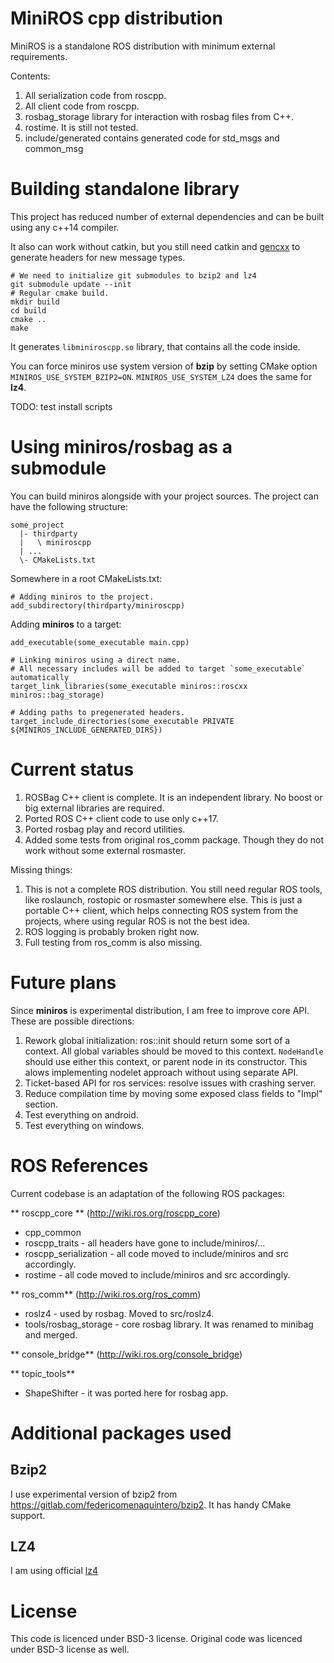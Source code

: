 # MiniROS cpp distribution #

MiniROS is a standalone ROS distribution with minimum external requirements.

Contents:

1. All serialization code from roscpp.
1. All client code from roscpp.
1. rosbag_storage library for interaction with rosbag files from C++.
1. rostime. It is still not tested.
1. include/generated contains generated code for std_msgs and common_msg

# Building standalone library #

This project has reduced number of external dependencies and can be built using any c++14 compiler.

It also can work without catkin, but you still need catkin and [gencxx](https://github.com/dkargin/gencxx) to generate headers for new message types.

```
# We need to initialize git submodules to bzip2 and lz4
git submodule update --init
# Regular cmake build.
mkdir build
cd build
cmake ..
make
```

It generates `libminiroscpp.so` library, that contains all the code inside.

You can force miniros use system version of **bzip** by setting CMake option `MINIROS_USE_SYSTEM_BZIP2=ON`. `MINIROS_USE_SYSTEM_LZ4` does the same for **lz4**.

TODO: test install scripts

# Using miniros/rosbag as a submodule #

You can build miniros alongside with your project sources. The project can have the following structure:

```
some_project
  |- thirdparty
  |   \ miniroscpp
  | ...
  \- CMakeLists.txt
```

Somewhere in a root CMakeLists.txt:

```
# Adding miniros to the project.
add_subdirectory(thirdparty/miniroscpp)
```

Adding **miniros** to a target:

```
add_executable(some_executable main.cpp)

# Linking miniros using a direct name.
# All necessary includes will be added to target `some_executable` automatically
target_link_libraries(some_executable miniros::roscxx miniros::bag_storage)

# Adding paths to pregenerated headers.
target_include_directories(some_executable PRIVATE ${MINIROS_INCLUDE_GENERATED_DIRS})
```

# Current status #

1. ROSBag C++ client is complete. It is an independent library. No boost or big external libraries are required.
1. Ported ROS C++ client code to use only c++17.
1. Ported rosbag play and record utilities.
1. Added some tests from original ros_comm package. Though they do not work without some external rosmaster.

Missing things:

1. This is not a complete ROS distribution. You still need regular ROS tools, like roslaunch, rostopic or rosmaster somewhere else. This is just a portable C++ client, which helps connecting ROS system from the projects, where using regular ROS is not the best idea.
1. ROS logging is probably broken right now.
1. Full testing from ros_comm is also missing.

# Future plans #

Since **miniros** is experimental distribution, I am free to improve core API. These are possible directions:

1. Rework global initialization: ros::init should return some sort of a context.
  All global variables should be moved to this context.
  `NodeHandle` should use either this context, or parent node in its constructor.
  This alows implementing nodelet approach without using separate API.
1. Ticket-based API for ros services: resolve issues with crashing server.
1. Reduce compilation time by moving some exposed class fields to "Impl" section.
1. Test everything on android.
1. Test everything on windows.

# ROS References #

Current codebase is an adaptation of the following ROS packages:

** roscpp_core ** (http://wiki.ros.org/roscpp_core)

 - cpp_common
 - roscpp_traits - all headers have gone to include/miniros/...
 - roscpp_serialization - all code moved to include/miniros and src accordingly.
 - rostime - all code moved to include/miniros and src accordingly.

** ros_comm** (http://wiki.ros.org/ros_comm)

 - roslz4 - used by rosbag. Moved to src/roslz4.
 - tools/rosbag_storage - core rosbag library. It was renamed to minibag and merged.
 
** console_bridge** (http://wiki.ros.org/console_bridge)

** topic_tools**
  - ShapeShifter - it was ported here for rosbag app.

# Additional packages used #

## Bzip2 ##

I use experimental version of bzip2 from https://gitlab.com/federicomenaquintero/bzip2. It has handy CMake support.

## LZ4 ##

I am using official [lz4](https://github.com/lz4/lz4.git)

# License #

This code is licenced under BSD-3 license.
Original code was licenced under BSD-3 license as well.